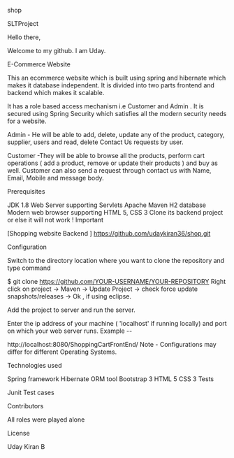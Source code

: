 shop

SLTProject

Hello there,

Welcome to my github. I am Uday.

E-Commerce Website

This an ecommerce website which is built using spring and hibernate which makes it database independent. It is divided into two parts frontend and backend which makes it scalable.

It has a role based access mechanism i.e Customer and Admin . It is secured using Spring Security which satisfies all the modern security needs for a website.

Admin - He will be able to add, delete, update any of the product, category, supplier, users and read, delete Contact Us requests by user.

Customer -They will be able to browse all the products, perform cart operations ( add a product, remove or update their products ) and buy as well. Customer can also send a request through contact us with Name, Email, Mobile and message body.

Prerequisites

JDK 1.8
Web Server supporting Servlets
Apache Maven
H2 database
Modern web browser supporting HTML 5, CSS 3 
Clone its backend project or else it will not work ! Important

[Shopping website Backend ] https://github.com/udaykiran36/shop.git

Configuration

Switch to the directory location where you want to clone the repository and type command

$ git clone https://github.com/YOUR-USERNAME/YOUR-REPOSITORY
Right click on project -> Maven -> Update Project -> check force update snapshots/releases -> Ok , if using eclipse.

Add the project to server and run the server.

Enter the ip address of your machine ( 'localhost' if running locally) and port on which your web server runs.
Example --

 http://localhost:8080/ShoppingCartFrontEnd/
Note - Configurations may differ for different Operating Systems.

Technologies used

Spring framework
Hibernate ORM tool
Bootstrap 3
HTML 5
CSS 3
Tests

Junit Test cases

Contributors

All roles were played alone

License

Uday Kiran B
